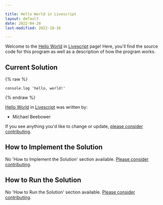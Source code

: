 ```yaml
---

title: Hello World in Livescript
layout: default
date: 2022-04-28
last-modified: 2022-10-16

---
```


Welcome to the [Hello World](https://sampleprograms.io/projects/hello-world) in [Livescript](https://sampleprograms.io/languages/livescript) page! Here, you'll find the source code for this program as well as a description of how the program works.

## Current Solution

{% raw %}

```livescript
console.log 'hello, world!'
```

{% endraw %}

[Hello World](https://sampleprograms.io/projects/hello-world) in [Livescript](https://sampleprograms.io/languages/livescript) was written by:

- Michael Beebower

If you see anything you'd like to change or update, [please consider contributing](https://github.com/TheRenegadeCoder/sample-programs).

## How to Implement the Solution

No 'How to Implement the Solution' section available. [Please consider contributing](https://github.com/TheRenegadeCoder/sample-programs-website).

## How to Run the Solution

No 'How to Run the Solution' section available. [Please consider contributing](https://github.com/TheRenegadeCoder/sample-programs-website).